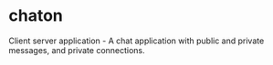 # chaton
Client server application - A chat application with public and private messages, and private connections.
